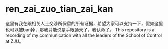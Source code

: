 # ren_zai_zuo_tian_zai_kan
这里有我在跟相关人士交涉所保留的所有证据，希望大家可以支持一下，假如这里也可以被ban掉，那我只能说是手眼通天了，我认命了。
This repository is a recording of my communication with all the leaders of the School of Control at ZJU。
